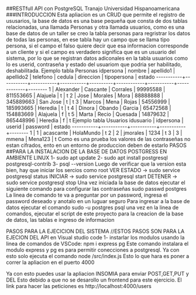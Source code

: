 ##RESTfull API con PostgreSQL Tranajo Universidad Hispanoamericana ###INTRODUCCION
Esta apliacion es un CRUD que permite el registro de ususarios, la base de datos es una base pequeña que consta de dos tablas relacionadas, una llamada Personas y otra llamada usuarios, como es una base de datos de un taller se creo la tabla personas para regristrar los datos de todas las personas, en ese tabla hay un campo que se llama tipo persona, si el campo el falso quiere decir que esa informacion corresponde a un cliente y si el campo es verdadero significa que es un usuario del sistema, por lo que se registran datos adiconales en la tabla usuarios como lo es userid, contraseña y estado del usuariom que podria ser habilitado, deshabilitada. Ejemplo tabla Personas
idpersona | nombre | apellido1 | apellido2 | telefono | cedula | direccion | tipopersona | estado -----------+-----------+-----------+-----------+----------+------------+-----------+-------------+-------- 
1 | Alexander | Cascante | Corrales | 99995588 | 811553665 | Alajuela | t | t 
2 | Jose | Morales | Mora | 88888888 | 345889663 | San Jose | t | t 
3 | Marcos | Mena | Rojas | 54556999 | 185993665 | Heredia | t | t 
4 | Dinora | Obando | Garcia | 65472568 | 154883669 | Alajuela | f | t 
5 | Marta | Recio | Quesada | 14879632 | 865448996 | Heredia | f | t 
Ejemplo tabla Usuarios 
idusuario | idpersona | userid | password | estado -----------+-----------+-----------+-----------+-------- 
1 | 1 | acascante | HolaMundo | t 
2 | 2 | jmorales | 1234 | t 
3 | 3 | mmena | Mena123 | t 
Como es una prueba los valores de las contraseñas no estan cifrados, ento en un entorno de produccion deben de estarlo PASOS ##PARA LA INSTALACION DE LA BASE DE DATOS POSTGRESS EN AMBIENTE LINUX 
1- sudo apt update 
2- sudo apt install postgresql postgresql-contrib 
3- psql --version 
Luego de verificar que la version esta bien, hay que iniciar los sercios como root 
VER ESTADO -> sudo service postgresql status 
INICIAR -> sudo service postgresql start 
DETENER -> sudo service postgresql stop 
Una vez iniciada la base de datos ejecutar el siguiente comando para configurar las contraseñas sudo passwd postgres La linea de comando te va a preguntar por un password, ingresa el password deseado y anotalo en un luguar seguro Para ingresar a la base de datos ejecutar el comando sudo -u postgres psql una vez en la linea de comandos, ejecutar el script de este proyecto para la creacion de la base de datos, las tablas e ingreso de informacion

PASOS PARA LA EJECICION DEL SISTEMA //ESTOS PASOS SON PARA LA EJECION DEL API en Visual studio code 
1- instarlar los modulos usando la linea de comandos de VSCode: 
npm i express pg 
Este comando instalara el modulo express y pg es para permitir conecciones a postgresql. 
Ya con esto solo ejecuta el comando node /src/index.js Esto lo que hara es poner a correr la apliacion en el puerto 4000

Ya con esto puedes usar la apliacion INSOMIA para enviar POST,GET,PUT y DEL Esto debido a que no se desarollo un frontend para este ejercicio. El link para hacer las peticiones es http://localhost:4000/users
